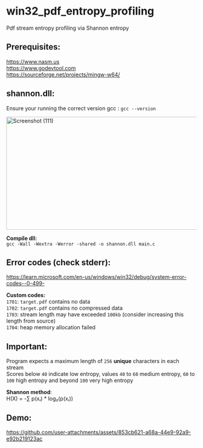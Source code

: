 # win32_pdf_entropy_profiling
Pdf stream entropy profiling via Shannon entropy

## Prerequisites:
https://www.nasm.us <br>
https://www.godevtool.com  <br>
https://sourceforge.net/projects/mingw-w64/ <br>

## shannon.dll:
Ensure your running the correct version gcc : `gcc --version` <br>

<img width="1366" height="298" alt="Screenshot (111)" src="https://github.com/user-attachments/assets/8a7fd209-2a8d-40b4-b605-c2434d74b90d" /> <br>


__Compile dll:__ <br>
`gcc -Wall -Wextra -Werror -shared -o shannon.dll main.c` <br>

## Error codes (check stderr):
https://learn.microsoft.com/en-us/windows/win32/debug/system-error-codes--0-499-

__Custom codes:__ <br>
`1701`: `target.pdf` contains no data <br>
`1702`: `target.pdf` contains no compressed data <br>
`1703`: stream length may have exceeded `100kb` (consider increasing this length from source) <br>
`1704`: heap memory allocation failed

## Important:
Program expects a maximum length of `256` __unique__ characters in each stream <br>
Scores below `40` indicate low entropy, values `40` to `60` medium entropy, `60` to `100` high entropy and beyond `100` very high entropy <br>

__Shannon method__: <br>
H(X) = -∑ p(xᵢ) * log₂(p(xᵢ)) <br>

## Demo:

https://github.com/user-attachments/assets/853cb621-a68a-44e9-92a9-e92b219123ac




